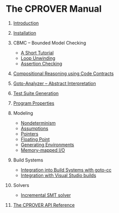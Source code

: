 # The CPROVER Manual

1. [Introduction](introduction/)

2. [Installation](installation/)

3. CBMC &ndash; Bounded Model Checking

   * [A Short Tutorial](cbmc/tutorial/)
   * [Loop Unwinding](cbmc/unwinding/)
   * [Assertion Checking](cbmc/assertions/)

4. [Compositional Reasoning using Code Contracts](contracts/)

5. [Goto-Analyzer &ndash; Abstract Interpretation](goto-analyzer/)

6. [Test Suite Generation](test-suite/)

7. [Program Properties](properties/)

8. Modeling

   * [Nondeterminism](modeling/nondeterminism/)
   * [Assumptions](modeling/assumptions/)
   * [Pointers](modeling/pointers/)
   * [Floating Point](modeling/floating-point/)
   * [Generating Environments](goto-harness/)
   * [Memory-mapped I/O](modeling/mmio/)

9. Build Systems

   * [Integration into Build Systems with goto-cc](goto-cc/)
   * [Integration with Visual Studio builds](visual-studio/)

10. Solvers

    * [Incremental SMT solver](smt2-incr/)

11. [The CPROVER API Reference](api/)
